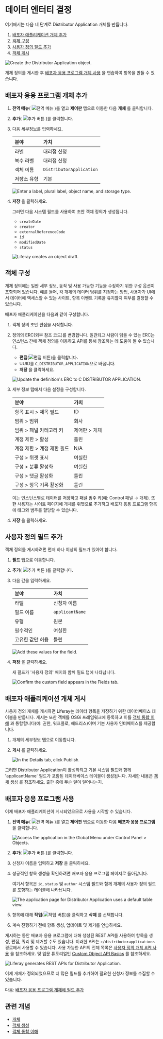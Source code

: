 # 데이터 엔터티 결정

여기에서는 다음 네 단계로 Distributor Application 개체를 만듭니다.

1. [배포자 애플리케이션 개체 추가](#adding-the-distributor-application-object)
1. [객체 구성](#configuring-the-object)
1. [사용자 정의 필드 추가](#adding-a-custom-field)
1. [객체 게시](#publishing-the-distributor-application-object)

![Create the Distributor Application object.](./determining-data-entities/images/01.png)

개체 정의를 게시한 후 [배포자 응용 프로그램 개체 사용](#using-distributor-applications) 을 연습하여 항목을 만들 수 있습니다.

## 배포자 응용 프로그램 개체 추가

1. **전역 메뉴**( ![전역 메뉴](../../images/icon-applications-menu.png) )를 열고 **제어판** 탭으로 이동한 다음 **개체** 를 클릭합니다.

1. **추가**( ![추가 버튼](../../images/icon-add.png) )를 클릭합니다.

1. 다음 세부정보를 입력하세요.

   | 분야     | 가치                       |
   | :----- | :----------------------- |
   | 라벨     | 대리점 신청                   |
   | 복수 라벨  | 대리점 신청                   |
   | 객체 이름  | `DistributorApplication` |
   | 저장소 유형 | 기본                       |

   ![Enter a label, plural label, object name, and storage type.](./determining-data-entities/images/02.png)

1. **저장** 을 클릭하세요.

   그러면 다음 시스템 필드를 사용하여 초안 객체 정의가 생성됩니다.

   * `createDate`
   * `creator`
   * `externalReferenceCode`
   * `id`
   * `modifiedDate`
   * `status`

   ![Liferay creates an object draft.](./determining-data-entities/images/03.png)

## 객체 구성

개체 정의에는 일반 세부 정보, 동작 및 사용 가능한 기능을 수정하기 위한 구성 옵션이 포함되어 있습니다. 예를 들어, 각 개체의 데이터 범위를 지정하는 방법, 사용자가 UI에서 데이터에 액세스할 수 있는 사이트, 항목 이벤트 기록을 유지할지 여부를 결정할 수 있습니다.

배포자 애플리케이션을 다음과 같이 구성합니다.

1. 객체 정의 초안 편집을 시작합니다.

1. 정의의 ERC(외부 참조 코드)를 변경합니다. 일관되고 사람이 읽을 수 있는 ERC는 인스턴스 간에 객체 정의를 이동하고 API를 통해 참조하는 데 도움이 될 수 있습니다.

   * **편집**(![편집 버튼](../../images/icon-edit.png))을 클릭합니다.
   * UUID를 `C_DISTRIBUTOR_APPLICATION`으로 바꿉니다.
   * **저장** 을 클릭하세요.

   ![Update the definition's ERC to C **DISTRIBUTOR** APPLICATION.](./determining-data-entities/images/04.png)

1. 세부 정보 탭에서 다음 설정을 구성합니다.

   | 분야               | 가치       |
   | :--------------- | :------- |
   | 항목 표시 > 제목 필드    | ID       |
   | 범위 > 범위          | 회사       |
   | 범위 > 패널 카테고리 키   | 제어판 > 개체 |
   | 계정 제한 > 활성       | 틀린       |
   | 계정 제한 > 계정 제한 필드 | N/A      |
   | 구성 > 위젯 표시       | 여실한      |
   | 구성 > 분류 활성화      | 여실한      |
   | 구성 > 댓글 활성화      | 틀린       |
   | 구성 > 항목 기록 활성화   | 틀린       |

   이는 인스턴스별로 데이터를 저장하고 패널 범주 키(예: Control 패널 &rarr; 개체). 또한 사용자는 사이트 페이지에 개체를 위젯으로 추가하고 배포자 응용 프로그램 항목에 태그와 범주를 할당할 수 있습니다.

1. **저장** 을 클릭하세요.

## 사용자 정의 필드 추가

객체 정의를 게시하려면 먼저 하나 이상의 필드가 있어야 합니다.

1. **필드** 탭으로 이동합니다.

1. **추가**( ![추가 버튼](../../images/icon-add.png) )를 클릭합니다.

1. 다음 값을 입력하세요.

   | 분야        | 가치              |
   | :-------- | :-------------- |
   | 라벨        | 신청자 이름          |
   | 필드 이름     | `applicantName` |
   | 유형        | 원본              |
   | 필수적인      | 여실한             |
   | 고유한 값만 허용 | 틀린              |

   ![Add these values for the field.](./determining-data-entities/images/05.png)

1. **저장** 을 클릭하세요.

   새 필드가 '사용자 정의' 배지와 함께 필드 탭에 나타납니다.

   ![Confirm the custom field appears in the Fields tab.](./determining-data-entities/images/06.png)

## 배포자 애플리케이션 개체 게시

사용자 정의 개체를 게시하면 Liferay는 데이터 항목을 저장하기 위한 데이터베이스 테이블을 만듭니다. 게시는 또한 객체를 OSGi 프레임워크에 등록하고 이를 [객체 통합 이해](https://learn.liferay.com/w/dxp/building-applications/objects/understanding-object-integrations) 과 통합합니다(예: 권한, 워크플로, 헤드리스)이며 기본 사용자 인터페이스를 제공합니다.

1. 개체의 세부정보 탭으로 이동합니다.

1. **게시** 를 클릭하세요.

   ![In the Details tab, click Publish.](./determining-data-entities/images/07.png)

그러면 Distributor Application이 활성화되고 기본 시스템 필드와 함께 'applicantName' 필드가 포함된 데이터베이스 테이블이 생성됩니다. 자세한 내용은 [객체 생성](https://learn.liferay.com/ko/w/dxp/building-applications/objects/creating-and-managing-objects/creating-objects#publishing-object-drafts) 를 참조하세요. 출판 중에 무슨 일이 일어나는지.

## 배포자 응용 프로그램 사용

이제 배포자 애플리케이션이 게시되었으므로 사용을 시작할 수 있습니다.

1. **전역 메뉴**( ![전역 메뉴](../../images/icon-applications-menu.png) )를 열고 **제어판** 탭으로 이동한 다음 **배포자 응용 프로그램** 을 클릭합니다.

   ![Access the application in the Global Menu under Control Panel > Objects.](./determining-data-entities/images/08.png)

1. **추가**( ![추가 버튼](../../images/icon-add.png) )를 클릭합니다.

1. 신청자 이름을 입력하고 **저장** 을 클릭하세요.

1. 성공적인 항목 생성을 확인하려면 배포자 응용 프로그램 페이지로 돌아갑니다.

   여기서 항목은 `id`, `status` 및 `author` 시스템 필드와 함께 개체의 사용자 정의 필드를 포함하는 테이블에 나타납니다.

   ![The application page for Distributor Application uses a default table view.](./determining-data-entities/images/09.png)

1. 항목에 대해 **작업**(![작업 버튼](../../images/icon-actions.png))을 클릭하고 **삭제** 를 선택합니다.

1. 계속 진행하기 전에 항목 생성, 업데이트 및 제거를 연습하세요.

게시하는 동안 배포자 응용 프로그램에 대해 생성된 REST API를 사용하여 항목을 생성, 편집, 쿼리 및 제거할 수도 있습니다. 이러한 API는 `c/distributorapplications` 경로에서 사용할 수 있습니다. 사용 가능한 API의 전체 목록은 [사용자 정의 개체 API 사용](https://learn.liferay.com/ko/w/dxp/building-applications/objects/understanding-object-integrations/using-custom-object-apis) 을 참조하세요. 및 입문 튜토리얼인 [Custom Object API Basics](https://learn.liferay.com/en/w/dxp/building-applications/objects/objects-tutorials/using-apis/object-api-basics) 를 참조하세요.

![Liferay generates REST APIs for Distributor Application.](./determining-data-entities/images/10.png)

이제 개체가 정의되었으므로 더 많은 필드를 추가하여 필요한 신청자 정보를 수집할 수 있습니다.

다음: [배포자 응용 프로그램 개체에 필드 추가](./adding-fields-to-the-distributor-application-object.md)

## 관련 개념

* [개체](https://learn.liferay.com/ko/w/dxp/building-applications/objects)
* [객체 생성](https://learn.liferay.com/ko/w/dxp/building-applications/objects/creating-and-managing-objects/creating-objects)
* [객체 통합 이해](https://learn.liferay.com/w/dxp/building-applications/objects/understanding-object-integrations)

